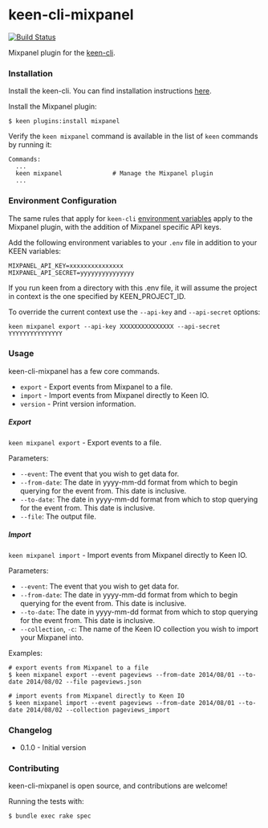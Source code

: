 # keen-cli-mixpanel

[![Build Status](https://travis-ci.org/keenlabs/keen-cli-mixpanel.svg?branch=master)](https://travis-ci.org/keenlabs/keen-cli-mixpanel)

Mixpanel plugin for the [keen-cli](https://github.com/keenlabs/keen-cli).

### Installation

Install the keen-cli. You can find installation instructions [here](https://github.com/keenlabs/keen-cli#installation).

Install the Mixpanel plugin:

``` shell
$ keen plugins:install mixpanel
```

Verify the `keen mixpanel` command is available in the list of `keen` commands by running it:

``` shell
Commands:
  ...
  keen mixpanel              # Manage the Mixpanel plugin
  ...
```

### Environment Configuration

The same rules that apply for `keen-cli` [environment variables](https://github.com/keenlabs/keen-cli#environment-configuration) apply to the Mixpanel plugin, with the addition of Mixpanel specific API keys.

Add the following environment variables to your `.env` file in addition to your KEEN variables:

```
MIXPANEL_API_KEY=xxxxxxxxxxxxxxx
MIXPANEL_API_SECRET=yyyyyyyyyyyyyyy
```

If you run keen from a directory with this .env file, it will assume the project in context is the one specified by KEEN_PROJECT_ID.

To override the current context use the `--api-key` and `--api-secret` options:

``` shell
keen mixpanel export --api-key XXXXXXXXXXXXXXX --api-secret YYYYYYYYYYYYYYY
```

### Usage

keen-cli-mixpanel has a few core commands.

* `export` - Export events from Mixpanel to a file.
* `import` - Import events from Mixpanel directly to Keen IO.
* `version` - Print version information.

##### Export

`keen mixpanel export` - Export events to a file.

Parameters:

+ `--event`: The event that you wish to get data for.
+ `--from-date`: The date in yyyy-mm-dd format from which to begin querying for the event from. This date is inclusive.
+ `--to-date`: The date in yyyy-mm-dd format from which to stop querying for the event from. This date is inclusive.
+ `--file`: The output file.

##### Import

`keen mixpanel import` - Import events from Mixpanel directly to Keen IO.

Parameters:

+ `--event`: The event that you wish to get data for.
+ `--from-date`: The date in yyyy-mm-dd format from which to begin querying for the event from. This date is inclusive.
+ `--to-date`: The date in yyyy-mm-dd format from which to stop querying for the event from. This date is inclusive.
+ `--collection`, `-c`: The name of the Keen IO collection you wish to import your Mixpanel into.

Examples: 

``` shell
# export events from Mixpanel to a file
$ keen mixpanel export --event pageviews --from-date 2014/08/01 --to-date 2014/08/02 --file pageviews.json

# import events from Mixpanel directly to Keen IO
$ keen mixpanel import --event pageviews --from-date 2014/08/01 --to-date 2014/08/02 --collection pageviews_import
```

### Changelog

+ 0.1.0 - Initial version

### Contributing

keen-cli-mixpanel is open source, and contributions are welcome!

Running the tests with:

```
$ bundle exec rake spec
```
